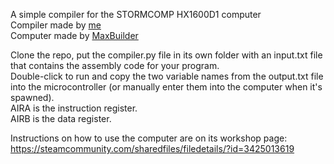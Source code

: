 A simple compiler for the STORMCOMP HX1600D1 computer  
Compiler made by [me](https://steamcommunity.com/id/minecrafter8001/)  
Computer made by [MaxBuilder](https://steamcommunity.com/profiles/76561198145551187)

Clone the repo, put the compiler.py file in its own folder with an input.txt file that contains the assembly code for your program.  
Double-click to run and copy the two variable names from the output.txt file into the microcontroller (or manually enter them into the computer when it's spawned).  
AIRA is the instruction register.  
AIRB is the data register.

Instructions on how to use the computer are on its workshop page:  
https://steamcommunity.com/sharedfiles/filedetails/?id=3425013619
